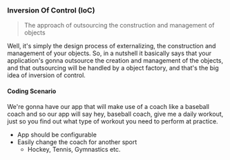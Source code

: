 ### Inversion Of Control (IoC)

> The approach of outsourcing the construction and management of objects

Well, it's simply the design process of externalizing, the construction and management of
your objects. So, in a nutshell it basically says that your application's gonna outsource
the creation and management of the objects, and that outsourcing will be handled by a
object factory, and that's the big idea of inversion of control.

#### Coding Scenario 
We're gonna have our app that will make use of a coach like 
a baseball coach and so our app will say hey, baseball coach, give me a daily workout,
just so you find out what type of workout you need to perform at practice.

* App should be configurable
* Easily change the coach for another sport
    * Hockey, Tennis, Gymnastics etc.
